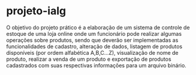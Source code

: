 # projeto-ialg

O objetivo do projeto prático é a elaboração de um sistema de controle de estoque de uma loja online onde um funcionário pode realizar algumas operações sobre produtos, sendo que deverão ser implementadas as funcionalidades de cadastro, alteração de dados, listagem de produtos disponíveis (por ordem alfabética A,B,C…Z), visualização de nome de produto, realizar  a venda de um produto e exportação de produtos cadastrados com suas respectivas informações para um arquivo binário.

